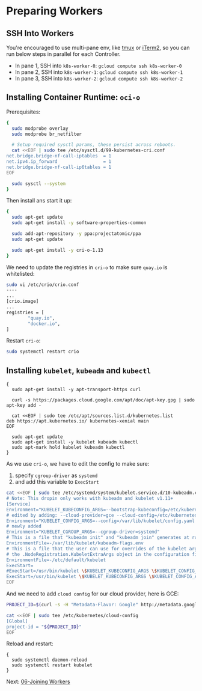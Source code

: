 # Preparing Workers

## SSH Into Workers

You're encouraged to use multi-pane env, like [tmux](https://github.com/tmux/tmux/wiki) or [iTerm2](https://www.iterm2.com/), so you can run below steps in parallel for each Controller.
- In pane 1, SSH into `k8s-worker-0`: `gcloud compute ssh k8s-worker-0`
- In pane 2, SSH into `k8s-worker-1`: `gcloud compute ssh k8s-worker-1`
- In pane 3, SSH into `k8s-worker-2`: `gcloud compute ssh k8s-worker-2`


## Installing Container Runtime: `oci-o`

Prerequisites:

```sh
{
  sudo modprobe overlay
  sudo modprobe br_netfilter

  # Setup required sysctl params, these persist across reboots.
  cat <<EOF | sudo tee /etc/sysctl.d/99-kubernetes-cri.conf
net.bridge.bridge-nf-call-iptables  = 1
net.ipv4.ip_forward                 = 1
net.bridge.bridge-nf-call-ip6tables = 1
EOF

  sudo sysctl --system
}
```

Then install ans start it up:

```sh
{
  sudo apt-get update
  sudo apt-get install -y software-properties-common

  sudo add-apt-repository -y ppa:projectatomic/ppa
  sudo apt-get update

  sudo apt-get install -y cri-o-1.13
}
```

We need to update the registries in `cri-o` to make sure `quay.io` is whitelisted:

```sh
sudo vi /etc/crio/crio.conf
----
...
[crio.image]
...
registries = [
        "quay.io",
        "docker.io",
]
```

Restart `cri-o`:

```sh
sudo systemctl restart crio
```

## Installing `kubelet`, `kubeadm` and `kubectl`

```
{
  sudo apt-get install -y apt-transport-https curl

  curl -s https://packages.cloud.google.com/apt/doc/apt-key.gpg | sudo apt-key add -

  cat <<EOF | sudo tee /etc/apt/sources.list.d/kubernetes.list
deb https://apt.kubernetes.io/ kubernetes-xenial main
EOF

  sudo apt-get update
  sudo apt-get install -y kubelet kubeadm kubectl
  sudo apt-mark hold kubelet kubeadm kubectl
}
```

As we use `cri-o`, we have to edit the config to make sure:
1. specify `cgroup-driver` as `systemd`
2. and add this variable to `ExecStart`

```sh
cat <<EOF | sudo tee /etc/systemd/system/kubelet.service.d/10-kubeadm.conf
# Note: This dropin only works with kubeadm and kubelet v1.11+
[Service]
Environment="KUBELET_KUBECONFIG_ARGS=--bootstrap-kubeconfig=/etc/kubernetes/bootstrap-kubelet.conf --kubeconfig=/etc/kubernetes/kubelet.conf"
# edited by adding: --cloud-provider=gce --cloud-config=/etc/kubernetes/cloud-config
Environment="KUBELET_CONFIG_ARGS=--config=/var/lib/kubelet/config.yaml --cloud-provider=gce --cloud-config=/etc/kubernetes/cloud-config"
# newly added
Environment="KUBELET_CGROUP_ARGS=--cgroup-driver=systemd"
# This is a file that "kubeadm init" and "kubeadm join" generates at runtime, populating the KUBELET_KUBEADM_ARGS variable dynamically
EnvironmentFile=-/var/lib/kubelet/kubeadm-flags.env
# This is a file that the user can use for overrides of the kubelet args as a last resort. Preferably, the user should use
# the .NodeRegistration.KubeletExtraArgs object in the configuration files instead. KUBELET_EXTRA_ARGS should be sourced from this file.
EnvironmentFile=-/etc/default/kubelet
ExecStart=
#ExecStart=/usr/bin/kubelet \$KUBELET_KUBECONFIG_ARGS \$KUBELET_CONFIG_ARGS \$KUBELET_KUBEADM_ARGS \$KUBELET_EXTRA_ARGS
ExecStart=/usr/bin/kubelet \$KUBELET_KUBECONFIG_ARGS \$KUBELET_CONFIG_ARGS \$KUBELET_KUBEADM_ARGS \$KUBELET_EXTRA_ARGS \$KUBELET_CGROUP_ARGS
EOF
```

And we need to add `cloud config` for our cloud provider, here is GCE:

```sh
PROJECT_ID=$(curl -s -H "Metadata-Flavor: Google" http://metadata.google.internal/computeMetadata/v1/project/project-id)

cat <<EOF | sudo tee /etc/kubernetes/cloud-config
[Global]
project-id = "${PROJECT_ID}"
EOF
```

Reload and restart:

```
{
  sudo systemctl daemon-reload
  sudo systemctl restart kubelet
}
```

Next: [06-Joining Workers](06-join-workers.md)
